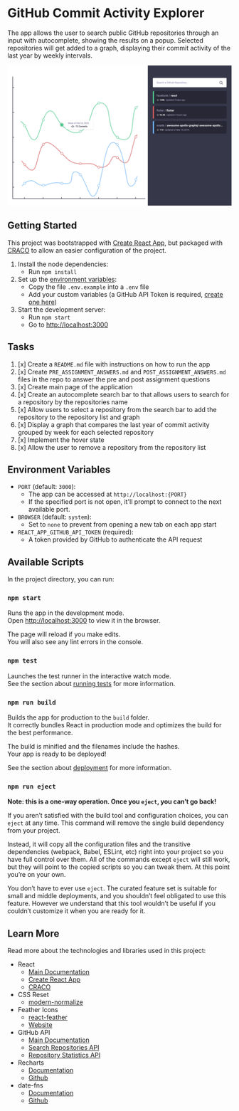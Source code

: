# GitHub Commit Activity Explorer

The app allows the user to search public GitHub repositories through an input with autocomplete, showing the results on a popup. Selected repositories will get added to a graph, displaying their commit activity of the last year by weekly intervals.

<img src="./docs/assets/mockup.png" alt="Mock Design" width="600"/>

## Getting Started

This project was bootstrapped with [Create React App](https://github.com/facebook/create-react-app), but packaged with [CRACO](https://craco.js.org) to allow an easier configuration of the project.

1. Install the node dependencies:
   - Run `npm install`
2. Set up the [environment variables](#environment-variables):
   - Copy the file `.env.example` into a `.env` file
   - Add your custom variables (a GitHub API Token is required, [create one here](https://github.com/settings/tokens))
3. Start the development server:
   - Run `npm start`
   - Go to [http://localhost:3000](http://localhost:3000)

## Tasks

1. [x] Create a `README.md` file with instructions on how to run the app
2. [x] Create `PRE_ASSIGNMENT_ANSWERS.md` and `POST_ASSIGNMENT_ANSWERS.md` files in the repo to answer the pre and post assignment questions
3. [x] Create main page of the application
4. [x] Create an autocomplete search bar to that allows users to search for a repository by the repositories name
5. [x] Allow users to select a repository from the search bar to add the repository to the repository list and graph
6. [x] Display a graph that compares the last year of commit activity grouped by week for each selected repository
7. [x] Implement the hover state
8. [x] Allow the user to remove a repository from the repository list

## Environment Variables

- `PORT` (default: `3000`):
  - The app can be accessed at `http://localhost:{PORT}`
  - If the specified port is not open, it'll prompt to connect to the next available port.
- `BROWSER` (default: `system`):
  - Set to `none` to prevent from opening a new tab on each app start
- `REACT_APP_GITHUB_API_TOKEN` (required):
  - A token provided by GitHub to authenticate the API request

## Available Scripts

In the project directory, you can run:

### `npm start`

Runs the app in the development mode.\
Open [http://localhost:3000](http://localhost:3000) to view it in the browser.

The page will reload if you make edits.\
You will also see any lint errors in the console.

### `npm test`

Launches the test runner in the interactive watch mode.\
See the section about [running tests](https://facebook.github.io/create-react-app/docs/running-tests) for more information.

### `npm run build`

Builds the app for production to the `build` folder.\
It correctly bundles React in production mode and optimizes the build for the best performance.

The build is minified and the filenames include the hashes.\
Your app is ready to be deployed!

See the section about [deployment](https://facebook.github.io/create-react-app/docs/deployment) for more information.

### `npm run eject`

**Note: this is a one-way operation. Once you `eject`, you can’t go back!**

If you aren’t satisfied with the build tool and configuration choices, you can `eject` at any time. This command will remove the single build dependency from your project.

Instead, it will copy all the configuration files and the transitive dependencies (webpack, Babel, ESLint, etc) right into your project so you have full control over them. All of the commands except `eject` will still work, but they will point to the copied scripts so you can tweak them. At this point you’re on your own.

You don’t have to ever use `eject`. The curated feature set is suitable for small and middle deployments, and you shouldn’t feel obligated to use this feature. However we understand that this tool wouldn’t be useful if you couldn’t customize it when you are ready for it.

## Learn More

Read more about the technologies and libraries used in this project:

- React
  - [Main Documentation](https://reactjs.org/)
  - [Create React App](https://facebook.github.io/create-react-app/docs/getting-started)
  - [CRACO](https://craco.js.org/docs/)
- CSS Reset
  - [modern-normalize](https://github.com/sindresorhus/modern-normalize)
- Feather Icons
  - [react-feather](https://github.com/feathericons/react-feather)
  - [Website](https://feathericons.com)
- GitHub API
  - [Main Documentation](https://docs.github.com/en)
  - [Search Repositories API](https://docs.github.com/en/rest/search/search?apiVersion=2022-11-28#search-repositories)
  - [Repository Statistics API](https://docs.github.com/en/rest/metrics/statistics?apiVersion=2022-11-28#get-the-last-year-of-commit-activity)
- Recharts
  - [Documentation](https://recharts.org/en-US)
  - [Github](https://github.com/recharts/recharts)
- date-fns
  - [Documentation](https://date-fns.org)
  - [Github](https://github.com/date-fns/date-fns)
